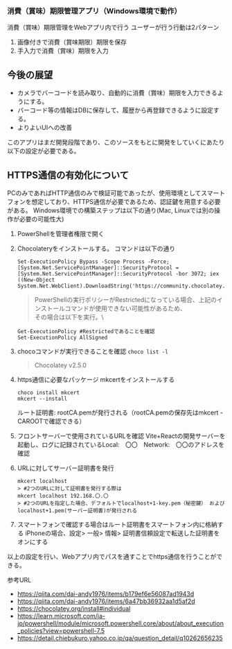 ### 消費（賞味）期限管理アプリ（Windows環境で動作）

消費（賞味）期限管理をWebアプリ内で行う
ユーザーが行う行動は2パターン
1. 画像付きで消費（賞味期限）期限を保存
2. 手入力で消費（賞味）期限を入力

## 今後の展望
- カメラでバーコードを読み取り、自動的に消費（賞味）期限を入力できるようにする。
- バーコード等の情報はDBに保存して、履歴から再登録できるように設定する。
- よりよいUIへの改善

このアプリはまだ開発段階であり、このソースをもとに開発をしていくにあたり以下の設定が必要である。

## HTTPS通信の有効化について
PCのみであればHTTP通信のみで検証可能であったが、使用環境としてスマートフォンを想定しており、HTTPS通信が必要であるため、認証鍵を用意する必要がある。
Windows環境での構築ステップは以下の通り(Mac, Linuxでは別の操作が必要の可能性大)

1. PowerShellを管理者権限で開く
2. Chocolateryをインストールする。
   コマンドは以下の通り
   ```
   Set-ExecutionPolicy Bypass -Scope Process -Force; [System.Net.ServicePointManager]::SecurityProtocol = [System.Net.ServicePointManager]::SecurityProtocol -bor 3072; iex ((New-Object System.Net.WebClient).DownloadString('https://community.chocolatey.org/install.ps1'))
   ```
   > PowerShellの実行ポリシーがRestrictedになっている場合、上記のインストールコマンドが使用できない可能性があるため、\
   > その場合は以下を実行。\
   ```
   Get-ExecutionPolicy #Restrictedであることを確認
   Set-ExecutionPolicy AllSigned
   ```

4. chocoコマンドが実行できることを確認
   ```choco list -l```
   > Chocolatey v2.5.0
5. https通信に必要なパッケージ mkcertをインストールする
   ```
   choco install mkcert
   mkcert --install
   ```
   ルート証明書: rootCA.pemが発行される（rootCA.pemの保存先はmkcert -CAROOTで確認できる）
6. フロントサーバーで使用されているURLを確認
   Vite+Reactの開発サーバーを起動し、ログに記録されているLocal:　〇〇　Network:　〇〇のアドレスを確認
7. URLに対してサーバー証明書を発行
   ```
   mkcert localhost
   > #2つのURLに対して証明書を発行する際は
   mkcert localhost 192.168.〇.〇
   > #2つのURLを指定した場合、デフォルトでlocalhost+1-key.pem（秘密鍵） および localhost+1.pem(サーバー証明書)が発行される
   ```
9. スマートフォンで確認する場合はルート証明書をスマートフォン内に格納する
   iPhoneの場合、設定> 一般> 情報> 証明書信頼設定で転送した証明書をオンにする

以上の設定を行い、Webアプリ内でパスを通すことでhttps通信を行うことができる。

参考URL
- https://qiita.com/dai-andy1976/items/b179ef6e56087ad1943d
- https://qiita.com/dai-andy1976/items/6a47bb36932aa1d5af2d
- https://chocolatey.org/install#individual
- https://learn.microsoft.com/ja-jp/powershell/module/microsoft.powershell.core/about/about_execution_policies?view=powershell-7.5
- https://detail.chiebukuro.yahoo.co.jp/qa/question_detail/q10262656235
